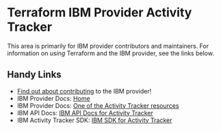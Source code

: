 # Terraform IBM Provider Activity Tracker
<!-- markdownlint-disable MD026 -->
This area is primarily for IBM provider contributors and maintainers. For information on _using_ Terraform and the IBM provider, see the links below.


## Handy Links
* [Find out about contributing](../../../CONTRIBUTING.md) to the IBM provider!
* IBM Provider Docs: [Home](https://registry.terraform.io/providers/IBM-Cloud/ibm/latest/docs)
* IBM Provider Docs: [One of the Activity Tracker resources](https://registry.terraform.io/providers/IBM-Cloud/ibm/latest/docs/resources/atracker_route)
* IBM API Docs: [IBM API Docs for Activity Tracker](https://cloud.ibm.com/apidocs/atracker)
* IBM Activity Tracker SDK: [IBM SDK for Activity Tracker](https://github.com/IBM/platform-services-go-sdk/tree/main/atrackerv1)

